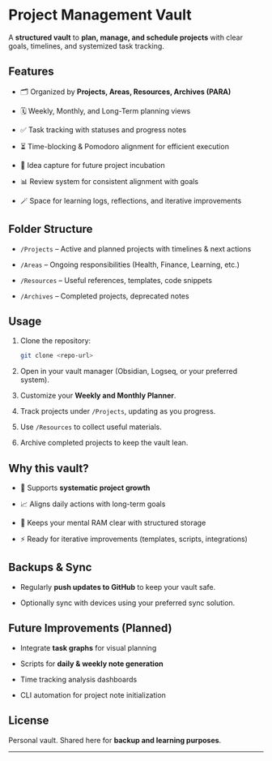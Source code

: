 # Project Management Vault

A **structured vault** to **plan, manage, and schedule projects** with clear goals, timelines, and systemized task tracking.

## Features

- 🗂️ Organized by **Projects, Areas, Resources, Archives (PARA)**
    
- 🗓️ Weekly, Monthly, and Long-Term planning views
    
- ✅ Task tracking with statuses and progress notes
    
- ⏳ Time-blocking & Pomodoro alignment for efficient execution
    
- 🧩 Idea capture for future project incubation
    
- 📊 Review system for consistent alignment with goals
    
- 🪄 Space for learning logs, reflections, and iterative improvements
    

## Folder Structure

- `/Projects` – Active and planned projects with timelines & next actions
    
- `/Areas` – Ongoing responsibilities (Health, Finance, Learning, etc.)
    
- `/Resources` – Useful references, templates, code snippets
    
- `/Archives` – Completed projects, deprecated notes
    

## Usage

1. Clone the repository:
    
    ```bash
    git clone <repo-url>
    ```
    
2. Open in your vault manager (Obsidian, Logseq, or your preferred system).
    
3. Customize your **Weekly and Monthly Planner**.
    
4. Track projects under `/Projects`, updating as you progress.
    
5. Use `/Resources` to collect useful materials.
    
6. Archive completed projects to keep the vault lean.
    

## Why this vault?

- 🌱 Supports **systematic project growth**
    
- 📈 Aligns daily actions with long-term goals
    
- 🧘 Keeps your mental RAM clear with structured storage
    
- ⚡ Ready for iterative improvements (templates, scripts, integrations)
    

## Backups & Sync

- Regularly **push updates to GitHub** to keep your vault safe.
    
- Optionally sync with devices using your preferred sync solution.
    

## Future Improvements (Planned)

- Integrate **task graphs** for visual planning
    
- Scripts for **daily & weekly note generation**
    
- Time tracking analysis dashboards
    
- CLI automation for project note initialization
    

## License

Personal vault. Shared here for **backup and learning purposes**.

---
